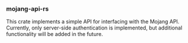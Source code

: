 ### mojang-api-rs
This crate implements a simple API for interfacing with the Mojang API. Currently, only
server-side authentication is implemented, but additional functionality will
be added in the future.